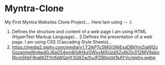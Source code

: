 # Myntra-Clone
My First Myntra Websites Clone Project....
Here Iam using -- ⇩
1. Defines the structure and content of a web page I am using HTML (HyperText Markup Language)...
2.Defines the presentation of a web page. I am using CSS (Cascading Style Sheets)...
3. https://media2.giphy.com/media/v1.Y2lkPTc5MGI3NjExaDBhYmZiaWl2cGozamtwNnAwdGJ6aG54em80dHAzOWxvMXUzdXZuNiZlcD12MV9pbnRlcm5hbF9naWZfYnlfaWQmY3Q9Zw/fuJPZBIIqzbt1kAYVc/giphy.webp

